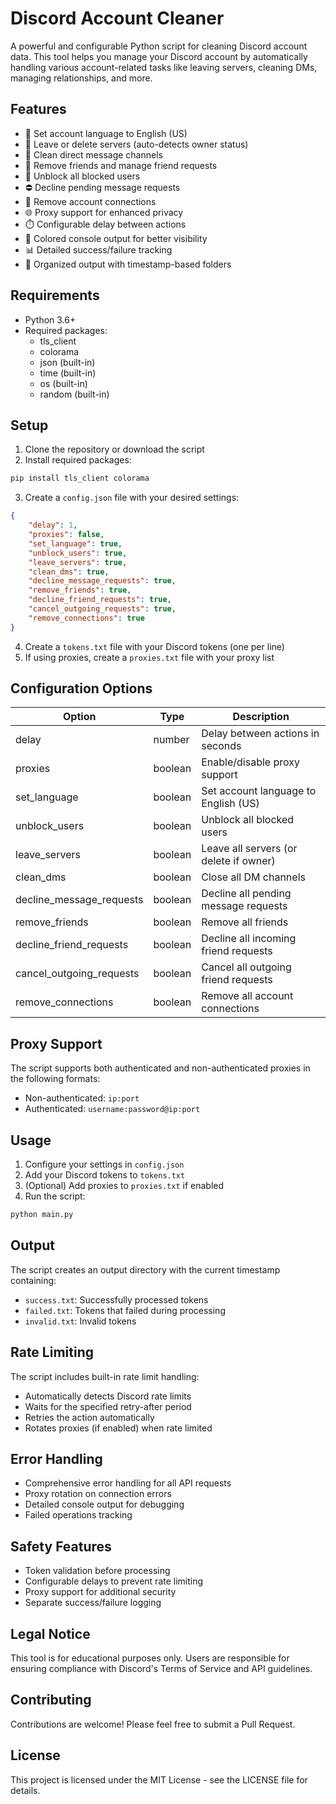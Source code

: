 # Discord Account Cleaner

A powerful and configurable Python script for cleaning Discord account data. This tool helps you manage your Discord account by automatically handling various account-related tasks like leaving servers, cleaning DMs, managing relationships, and more.

## Features

- 🔄 Set account language to English (US)
- 🚪 Leave or delete servers (auto-detects owner status)
- 💬 Clean direct message channels
- 👥 Remove friends and manage friend requests
- 🚫 Unblock all blocked users
- ⛔ Decline pending message requests
- 🔗 Remove account connections
- 🌐 Proxy support for enhanced privacy
- ⏱️ Configurable delay between actions
- 🎨 Colored console output for better visibility
- 📊 Detailed success/failure tracking
- 📁 Organized output with timestamp-based folders

## Requirements

- Python 3.6+
- Required packages:
  - tls_client
  - colorama
  - json (built-in)
  - time (built-in)
  - os (built-in)
  - random (built-in)

## Setup

1. Clone the repository or download the script
2. Install required packages:
```bash
pip install tls_client colorama
```
3. Create a `config.json` file with your desired settings:
```json
{
    "delay": 1,
    "proxies": false,
    "set_language": true,
    "unblock_users": true,
    "leave_servers": true,
    "clean_dms": true,
    "decline_message_requests": true,
    "remove_friends": true,
    "decline_friend_requests": true,
    "cancel_outgoing_requests": true,
    "remove_connections": true
}
```
4. Create a `tokens.txt` file with your Discord tokens (one per line)
5. If using proxies, create a `proxies.txt` file with your proxy list

## Configuration Options

| Option | Type | Description |
|--------|------|-------------|
| delay | number | Delay between actions in seconds |
| proxies | boolean | Enable/disable proxy support |
| set_language | boolean | Set account language to English (US) |
| unblock_users | boolean | Unblock all blocked users |
| leave_servers | boolean | Leave all servers (or delete if owner) |
| clean_dms | boolean | Close all DM channels |
| decline_message_requests | boolean | Decline all pending message requests |
| remove_friends | boolean | Remove all friends |
| decline_friend_requests | boolean | Decline all incoming friend requests |
| cancel_outgoing_requests | boolean | Cancel all outgoing friend requests |
| remove_connections | boolean | Remove all account connections |

## Proxy Support

The script supports both authenticated and non-authenticated proxies in the following formats:
- Non-authenticated: `ip:port`
- Authenticated: `username:password@ip:port`

## Usage

1. Configure your settings in `config.json`
2. Add your Discord tokens to `tokens.txt`
3. (Optional) Add proxies to `proxies.txt` if enabled
4. Run the script:
```bash
python main.py
```

## Output

The script creates an output directory with the current timestamp containing:
- `success.txt`: Successfully processed tokens
- `failed.txt`: Tokens that failed during processing
- `invalid.txt`: Invalid tokens

## Rate Limiting

The script includes built-in rate limit handling:
- Automatically detects Discord rate limits
- Waits for the specified retry-after period
- Retries the action automatically
- Rotates proxies (if enabled) when rate limited

## Error Handling

- Comprehensive error handling for all API requests
- Proxy rotation on connection errors
- Detailed console output for debugging
- Failed operations tracking

## Safety Features

- Token validation before processing
- Configurable delays to prevent rate limiting
- Proxy support for additional security
- Separate success/failure logging

## Legal Notice

This tool is for educational purposes only. Users are responsible for ensuring compliance with Discord's Terms of Service and API guidelines.

## Contributing

Contributions are welcome! Please feel free to submit a Pull Request.

## License

This project is licensed under the MIT License - see the LICENSE file for details.
